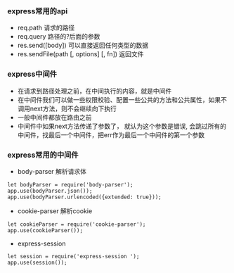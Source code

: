 ### express常用的api
- req.path  请求的路径
- req.query 路径的?后面的参数
- res.send([body]) 可以直接返回任何类型的数据
- res.sendFile(path [, options] [, fn]) 返回文件



### express中间件
- 在请求到路径处理之前，在中间执行的内容，就是中间件
- 在中间件我们可以做一些权限校验、配置一些公共的方法和公共属性，如果不调用next方法，则不会继续向下执行
- 一般中间件都放在路由之前
- 中间件中如果next方法传递了参数了， 就认为这个参数是错误, 会跳过所有的中间件，找最后一个中间件，把err作为最后一个中间件的第一个参数

### express常用的中间件
- body-parser 解析请求体 
```
let bodyParser = require('body-parser');
app.use(bodyParser.json());
app.use(bodyParser.urlencoded({extended: true}));
```
- cookie-parser 解析cookie
```
let cookieParser = require('cookie-parser');
app.use(cookieParser());
```
- express-session 
```
let session = require('express-session ');
app.use(session());
```
